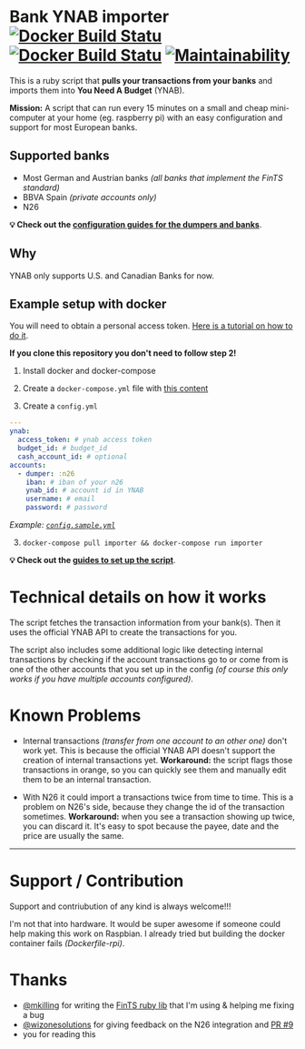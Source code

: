 # Bank YNAB importer [![Docker Build Statu](https://img.shields.io/docker/pulls/schurig/ynab-bank-importer.svg)](https://hub.docker.com/r/schurig/ynab-bank-importer/) [![Docker Build Statu](https://img.shields.io/docker/build/schurig/ynab-bank-importer.svg)](https://hub.docker.com/r/schurig/ynab-bank-importer/builds/) [![Maintainability](https://api.codeclimate.com/v1/badges/4367cde9c1b522b4bcbe/maintainability)](https://codeclimate.com/github/schurig/ynab-bank-importer/maintainability)

This is a ruby script that **pulls your transactions from your banks** and imports them into **You Need A Budget** (YNAB).

**Mission:** A script that can run every 15 minutes on a small and cheap mini-computer at your home (eg. raspberry pi) with an easy configuration and support for most European banks.

## Supported banks

* Most German and Austrian banks _(all banks that implement the FinTS standard)_
* BBVA Spain _(private accounts only)_
* N26

**💡 Check out the [configuration guides for the dumpers and banks](https://github.com/schurig/ynab-bank-importer/wiki#supported-dumpers)**.

## Why

YNAB only supports U.S. and Canadian Banks for now.

## Example setup with docker

You will need to obtain a personal access token. [Here is a tutorial on how to do it](https://api.youneedabudget.com/#personal-access-tokens).

**If you clone this repository you don't need to follow step 2!**

1. Install docker and docker-compose

2. Create a `docker-compose.yml` file with [this content](https://raw.githubusercontent.com/schurig/ynab-bank-importer/master/docker-compose.yml)

3. Create a `config.yml`

```yaml
---
ynab:
  access_token: # ynab access token
  budget_id: # budget_id
  cash_account_id: # optional
accounts:
  - dumper: :n26
    iban: # iban of your n26
    ynab_id: # account id in YNAB
    username: # email
    password: # password
```

_Example: [`config.sample.yml`](https://github.com/schurig/ynab-bank-importer/blob/master/config.sample.yml)_

3. `docker-compose pull importer && docker-compose run importer`

**💡 Check out the [guides to set up the script](https://github.com/schurig/ynab-bank-importer/wiki#ways-to-set-up-the-script)**.

# Technical details on how it works

The script fetches the transaction information from your bank(s). Then it uses the official YNAB API to create the transactions for you.

The script also includes some additional logic like detecting internal transactions by checking if the account transactions go to or come from is one of the other accounts that you set up in the config _(of course this only works if you have multiple accounts configured)_.

# Known Problems

* Internal transactions _(transfer from one account to an other one)_ don't work yet. This is because the official YNAB API doesn't support the creation of internal transactions yet. **Workaround:** the script flags those transactions in orange, so you can quickly see them and manually edit them to be an internal transaction.

* With N26 it could import a transactions twice from time to time. This is a problem on N26's side, because they change the id of the transaction sometimes. **Workaround:** when you see a transaction showing up twice, you can discard it. It's easy to spot because the payee, date and the price are usually the same.

____________________

# Support / Contribution

Support and contriubution of any kind is always welcome!!!

I'm not that into hardware. It would be super awesome if someone could help making this work on Raspbian. I already tried but building the docker container fails _(Dockerfile-rpi)_.

# Thanks

* [@mkilling](https://github.com/mkilling) for writing the [FinTS ruby lib](https://github.com/playtestcloud/ruby_fints) that I'm using & helping me fixing a bug
* [@wizonesolutions](https://github.com/wizonesolutions) for giving feedback on the N26 integration and [PR #9](https://github.com/schurig/ynab-bank-importer/pull/9)
* you for reading this
